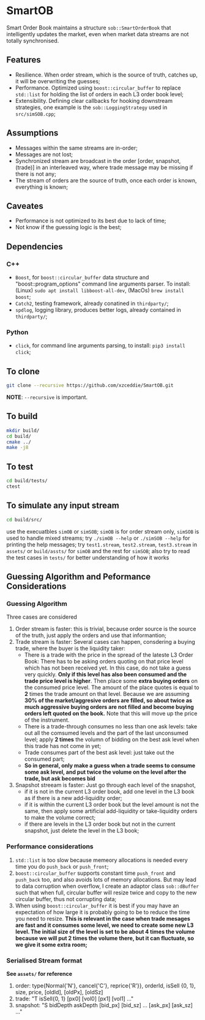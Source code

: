 # SmartOB
Smart Order Book maintains a structure `sob::SmartOrderBook` that intelligently updates the market, even when market data streams are not totally synchronised.


## Features
- Resilience. When order stream, which is the source of truth, catches up, it will be overwriting the guesses;
- Performance. Optimized using `boost::circular_buffer` to replace `std::list` for holding the list of orders in each L3 order book level;
- Extensibility. Defining clear callbacks for hooking downstream strategies, one example is the `sob::LoggingStrategy` used in `src/simSOB.cpp`;

## Assumptions
- Messages within the same streams are in-order;
- Messages are not lost;
- Synchronized stream are broadcast in the order [order, snapshot, (trade)] in an interleaved way, where trade message may be missing if there is not any;
- The stream of orders are the source of truth, once each order is known, everything is known;

## Caveates
- Performance is not optimized to its best due to lack of time;
- Not know if the guessing logic is the best;


## Dependencies
### C++

- `Boost`, for `boost::circular_buffer` data structure and "boost::program_options" command line arguments parser. To install: (Linux) `sudo apt install libboost-all-dev`, (MacOs) `brew install boost`;
- `Catch2`, testing framework, already conatined in `thirdparty/`;
- `spdlog`, logging library, produces better logs, already contained in `thirdparty/`;

### Python

- `click`, for command line arguments parsing, to install: `pip3 install click`;

## To clone
```bash
git clone --recursive https://github.com/xzceddie/SmartOB.git
```
**NOTE**: `--recursive` is important.

## To build
```bash
mkdir build/
cd build/
cmake ../
make -j8
```

## To test
```bash
cd build/tests/
ctest
```

## To simulate any input stream
```bash
cd build/src/
```
use the execuatbles `simOB` or `simSOB`; `simOB` is for order stream only, `simSOB` is used to handle mixed streams;
try `./simOB --help` or `./simSOB --help` for printing the help messages;
try `test1.stream`, `test2.stream`, `test3.stream` in `assets/` or `build/assts/` for `simOB` and the rest for `simSOB`;
also try to read the test cases in `tests/` for better understanding of how it works


## Guessing Algorithm and Peformance Considerations
### Guessing Algorithm
Three cases are considered
1. Order stream is faster: this is trivial, because order source is the source of the truth, just apply the orders and use that informantion;
1. Trade stream is faster: Several cases can happen, consdering a buying trade, where the buyer is the liquidity taker:
    - There is a trade with the price in the spread of the lateste L3 Order Book: 
        There has to be asking orders quoting on that price level which has not been received yet. 
        In this case, do not take a guess very quickly. 
        **Only if this level has also been consumed and the trade price level is higher**. Then place some **extra buying orders** on the consumed price level. The amount of the place quotes is equal to **2** times the trade amount on that level. Because we are assuming **30% of the market/aggresive orders are filled, so about twice as much aggressive buying orders are not filled and become buying orders left quoted on the book.** Note that this will move up the price of the instrument.
    - There is a trade-through consumes no less than one ask levels:
        take out all the comsumed levels and the part of the last unconsumed level;
        apply **2 times** the volumn of bidding on the best ask level when this trade has not come in yet;
    - Trade consumes part of the best ask level:
        just take out the consumed part;
    - **So in general, only make a guess when a trade seems to consume some ask level, and put twice the volume on the level after the trade, but ask becomes bid**
1. Snapshot streeam is faster:
    Just go through each level of the snapshot, 
    - if it is not in the current L3 order book, add one level in the L3 book as if there is a new add-liquidity order;
    - if it is within the current L3 order book but the level amount is not the same, then apply some artificial add-liquidity or take-liquidity orders to make the volume correct;
    - if there are levels in the L3 order book but not in the current snapshot, just delete the level in the L3 book;

### Performance considerations
1. `std::list` is too slow because memeory allocations is needed every time you do `push_back` or `push_front`;
2. `boost::circular_buffer` supports constant time `push_front` and `push_back` too, and also avoids lots of memory allocations. But may lead to data corruption when overflow, I create an adaptor class `sob::dBuffer` such that when full, circular buffer will resize twice and copy to the new circular buffer, thus not corrupting data;
3. When using `boost::circular_buffer` it is best if you may have an expectation of how large it is probably going to be to reduce the time you need to resize. **This is relevant in the case when trade mesages are fast and it consumes some level, we need to create some new L3 level. The initial size of the level is set to be about 4 times the volume because we will put 2 times the volume there, but it can fluctuate, so we give it some extra room;**


### Serialised Stream format
**See `assets/` for reference**
1. order: type{Normal{'N'}, cancel{'C'}, reprice{'R'}}, orderId, isSell {0, 1}, size, price, [oldId], [oldPx], [oldSz]
2. trade: "T isSell{0, 1} [px0] [vol0] [px1] [vol1] ..." 
3. snapshot: "S bidDepth askDepth [bid_px] [bid_sz] ... [ask_px] [ask_sz] ..."
